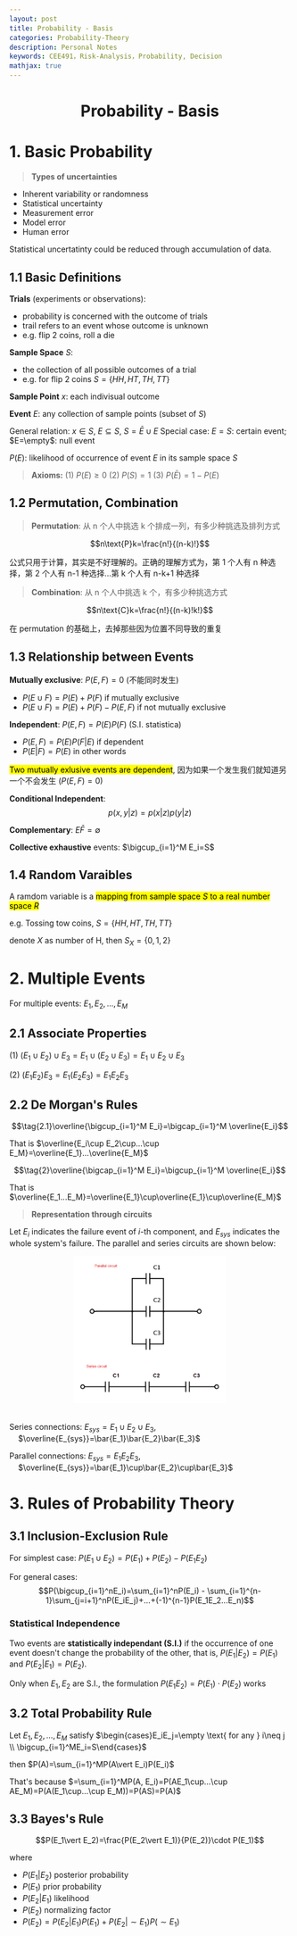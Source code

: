 ```yaml
---
layout: post
title: Probability - Basis
categories: Probability-Theory
description: Personal Notes
keywords: CEE491，Risk-Analysis，Probability, Decision
mathjax: true
---
```


<center>

# Probability - Basis
</center>

# 1. Basic Probability
> **Types of uncertainties**

- Inherent variability or randomness
- Statistical uncertainty
- Measurement error
- Model error
- Human error

Statistical uncertatinty could be reduced through accumulation of data.

## 1.1 Basic Definitions

**Trials** (experiments or observations):
- probability is concerned with the outcome of trials
- trail refers to an event whose outcome is unknown
- e.g. flip 2 coins, roll a die

**Sample Space** $S$: 
- the collection of all possible outcomes of a trial
- e.g. for flip 2 coins $S=\{HH,HT,TH,TT\}$

**Sample Point** $x$: each indivisual outcome

**Event** $E$: any collection of sample points (subset of $S$)

General relation: $x\in S$, $E\subseteq S$, $S=\bar{E}\cup E$
Special case: $E=S$: certain event; $E=\empty$: null event

$P(E)$: likelihood of occurrence of event $E$ in its sample space $S$
> **Axioms:**
(1) $P(E)\geq 0$
(2) $P(S)=1$
(3) $P(\bar{E})= 1-P(E)$

## 1.2 Permutation, Combination
> **Permutation**: 从 n 个人中挑选 k 个排成一列，有多少种挑选及排列方式

$$n\text{P}k=\frac{n!}{(n-k)!}$$

公式只用于计算，其实是不好理解的。正确的理解方式为，第 1 个人有 n 种选择，第 2 个人有 n-1 种选择...第 k 个人有 n-k+1 种选择

> **Combination**: 从 n 个人中挑选 k 个，有多少种挑选方式

$$n\text{C}k=\frac{n!}{(n-k)!k!}$$

在 permutation 的基础上，去掉那些因为位置不同导致的重复


## 1.3 Relationship between Events
**Mutually exclusive**: $P(E,F)=0$ (不能同时发生)
- $P(E\cup F)=P(E) + P(F)$ if mutually exclusive
- $P(E\cup F)=P(E) + P(F) - P(E,F)$ if not mutually exclusive

**Independent**: $P(E,F)=P(E)P(F)$ (S.I. statistica)
- $P(E,F)=P(E)P(F\vert E)$ if dependent
- $P(E\vert F)=P(E)$ in other words

<span style="background-color: yellow; color: black;">Two mutually exlusive events are dependent</span>, 因为如果一个发生我们就知道另一个不会发生 ($P(E,F)=0$)

**Conditional Independent**:
$$p(x,y\vert z)=p(x\vert z)p(y\vert z)$$ 


**Complementary**: $E\bar{F}=\emptyset$

**Collective exhaustive** events: $\bigcup_{i=1}^M  E_i=S$

## 1.4 Random Varaibles
A ramdom variable is a <span style="background-color: yellow; color: black;">mapping from sample space $S$ to a real number space $R$</span>

e.g. Tossing tow coins, $S=\{HH,HT,TH,TT\}$

denote $X$ as number of H, then $S_X=\{0,1,2\}$












# 2. Multiple Events
For multiple events: $E_1,E_2,...,E_M$

## 2.1 Associate Properties
(1) $(E_1\cup E_2)\cup E_3 = E_1\cup(E_2 \cup E_3) = E_1\cup E_2\cup E_3$

(2) $(E_1E_2)E_3 = E_1(E_2E_3) = E_1E_2E_3$

## 2.2 De Morgan's Rules
$$\tag{2.1}\overline{\bigcup_{i=1}^M  E_i}=\bigcap_{i=1}^M \overline{E_i}$$

That is $\overline{E_i\cup E_2\cup...\cup E_M}=\overline{E_1}...\overline{E_M}$

$$\tag{2}\overline{\bigcap_{i=1}^M  E_i}=\bigcup_{i=1}^M \overline{E_i}$$

That is $\overline{E_1...E_M}=\overline{E_1}\cup\overline{E_1}\cup\overline{E_M}$

> **Representation through circuits**

Let $E_i$ indicates the failure event of $i$-th component, and $E_{sys}$ indicates the whole system's failure. The parallel and series circuits are shown below:

<center>
    <img src="/images/2021-09/011300.jpg" style="zoom:40%"> <br><div style="color: #999;"></div>
</center><br>

Series connections: $E_{sys} = E_1\cup E_2\cup E_3$, &nbsp;&nbsp;&nbsp;&nbsp;$\overline{E_{sys}}=\bar{E_1}\bar{E_2}\bar{E_3}$

Parallel connections: $E_{sys} = E_1E_2E_3$, &nbsp;&nbsp;&nbsp;&nbsp;$\overline{E_{sys}}=\bar{E_1}\cup\bar{E_2}\cup\bar{E_3}$


# 3. Rules of Probability Theory
## 3.1 Inclusion-Exclusion Rule
For simplest case: $P(E_1\cup E_2)=P(E_1) + P(E_2) - P(E_1E_2)$

For general cases:
$$P(\bigcup_{i=1}^nE_i)=\sum_{i=1}^nP(E_i) - \sum_{i=1}^{n-1}\sum_{j=i+1}^nP(E_iE_j)+...+(-1)^{n-1}P(E_1E_2...E_n)$$


### Statistical Independence

Two events are **statistically independant (S.I.)** if the occurrence of one event doesn't change the probability of the other, that is, $P(E_1\vert E_2)=P(E_1)$ and $P(E_2\vert E_1)=P(E_2)$. 

Only when $E_1,E_2$ are S.I., the formulation $P(E_1E_2)=P(E_1)\cdot P(E_2)$ works


## 3.2 Total Probability Rule

Let $E_1,E_2,...,E_M$ satisfy $\begin{cases}E_iE_j=\empty \text{ for any } i\neq j \\ \bigcup_{i=1}^ME_i=S\end{cases}$

then
$P(A)=\sum_{i=1}^MP(A\vert E_i)P(E_i)$


That's because $=\sum_{i=1}^MP(A, E_i)=P(AE_1\cup...\cup AE_M)=P(A(E_1\cup...\cup E_M))=P(AS)=P(A)$


## 3.3 Bayes's Rule

$$P(E_1\vert E_2)=\frac{P(E_2\vert E_1)}{P(E_2)}\cdot P(E_1)$$

where
- $P(E_1\vert E_2)$ posterior probability
- $P(E_1)$ prior probability
- $P(E_2\vert E_1)$ likelihood
- $P(E_2)$ normalizing factor
- $P(E_2)=P(E_2\vert E_1)P(E_1) + P(E_2\vert\sim E_1)P(\sim E_1)$



